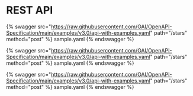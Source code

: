 # REST API 
{% swagger src="https://raw.githubusercontent.com/OAI/OpenAPI-Specification/main/examples/v3.0/api-with-examples.yaml" path="/stars" method="post" %} sample.yaml {% endswagger %}

{% swagger src="https://raw.githubusercontent.com/OAI/OpenAPI-Specification/main/examples/v3.0/api-with-examples.yaml" path="/stars" method="post" %} sample.yaml {% endswagger %}

{% swagger src="https://raw.githubusercontent.com/OAI/OpenAPI-Specification/main/examples/v3.0/api-with-examples.yaml" path="/stars" method="post" %} sample.yaml {% endswagger %}
